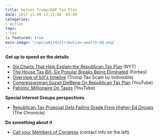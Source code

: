 ```yaml
---
title: Defeat Trump/GOP Tax Plan
date: 2017-11-09 13:11:00 -05:00
categories:
- action
tags:
- tax
is featured: true
main-image: "/uploads/distribution-wealth-US.png"
---
```


**Get up to speed on the details**
* [Six Charts That Help Explain
the Republican Tax Plan](https://www.nytimes.com/interactive/2017/09/27/us/politics/six-charts-to-explain-the-republican-tax-plan.html) (NYT)
* [The House Tax Bill: Six Popular Breaks Being Eliminated](https://www.forbes.com/sites/anthonynitti/2017/11/02/the-house-tax-bill-six-popular-breaks-you-didnt-realize-youll-be-losing/#51b7bcba5453) (Forbes)
* [Overview of bill's timeline](https://www.trumptaxscam.org/scam/) (Trump Tax Scam by Indivisible)
* [Congresswoman Suzan DelBene On Republican Tax Plan](https://www.youtube.com/watch?v=h2B00vqD4zI) (YouTube)
* [Patriotic Millionaire On Taxes](https://www.youtube.com/watch?v=KKJpx3-Zwdg) (YouTube)

**Special Interest Groups perspectives**
* [Republican Tax Proposal Gets Failing Grade From Higher-Ed Groups](http://www.chronicle.com/article/Republican-Tax-Proposal-Gets/241662) (The Chronicle)

**Do something about it**
* [Call your Members of Congress](https://www.trumptaxscam.org/scam/) (contact info on the left)